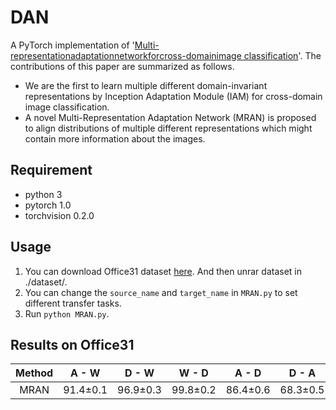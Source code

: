 # DAN
A PyTorch implementation of '[Multi-representationadaptationnetworkforcross-domainimage
classification](https://www.sciencedirect.com/science/article/pii/S0893608019301984)'.
The contributions of this paper are summarized as follows. 
* We are the first to learn multiple different domain-invariant representations by Inception
Adaptation Module (IAM) for cross-domain image classification.
* A novel Multi-Representation Adaptation Network (MRAN) is proposed to align distributions of multiple different representations which might contain more information about the images.

## Requirement
* python 3
* pytorch 1.0
* torchvision 0.2.0

## Usage
1. You can download Office31 dataset [here](https://pan.baidu.com/s/1o8igXT4#list/path=%2F). And then unrar dataset in ./dataset/.
2. You can change the `source_name` and `target_name` in `MRAN.py` to set different transfer tasks.
3. Run `python MRAN.py`.

## Results on Office31
| Method | A - W | D - W | W - D | A - D | D - A | W - A | Average |
|:--------------:|:-----:|:-----:|:-----:|:-----:|:----:|:----:|:-------:|
| MRAN | 91.4±0.1 | 96.9±0.3 | 99.8±0.2 | 86.4±0.6 | 68.3±0.5 | 70.9±0.6 | 85.6 |
